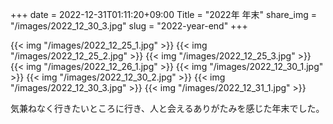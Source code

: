 +++
date  = 2022-12-31T01:11:20+09:00
Title = "2022年 年末"
share_img = "/images/2022_12_30_3.jpg"
slug = "2022-year-end"
+++

{{< img "/images/2022_12_25_1.jpg" >}}
{{< img "/images/2022_12_25_2.jpg" >}}
{{< img "/images/2022_12_25_3.jpg" >}}
{{< img "/images/2022_12_26_1.jpg" >}}
{{< img "/images/2022_12_30_1.jpg" >}}
{{< img "/images/2022_12_30_2.jpg" >}}
{{< img "/images/2022_12_30_3.jpg" >}}
{{< img "/images/2022_12_31_1.jpg" >}}

気兼ねなく行きたいところに行き、人と会えるありがたみを感じた年末でした。
